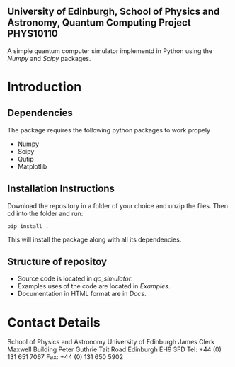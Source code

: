 ## University of Edinburgh, School of Physics and Astronomy, Quantum Computing Project PHYS10110

A simple quantum computer simulator implementd in Python using the _Numpy_ and _Scipy_ packages.

# Introduction
## Dependencies
The package requires the following python packages to work propely

* Numpy
* Scipy
* Qutip
* Matplotlib

## Installation Instructions
Download the repository in a folder of your choice and unzip the files. Then cd into the folder and run:
```
pip install .
```

This will install the package along with all its dependencies.

## Structure of repositoy

* Source code is located in *qc_simulator*.
* Examples uses of the code are located in _Examples_.
* Documentation in HTML format are in _Docs_.

# Contact Details 
School of Physics and Astronomy
University of Edinburgh
James Clerk Maxwell Building
Peter Guthrie Tait Road
Edinburgh
EH9 3FD
Tel: +44 (0) 131 651 7067
Fax: +44 (0) 131 650 5902

<!-- For more details see [GitHub Flavored Markdown](https://guides.github.com/features/mastering-markdown/).

### Jekyll Themes

Your Pages site will use the layout and styles from the Jekyll theme you have selected in your [repository settings](https://github.com/lululaplap/QuantumComputingProject/settings). The name of this theme is saved in the Jekyll `_config.yml` configuration file.

### Support or Contact

Having trouble with Pages? Check out our [documentation](https://help.github.com/categories/github-pages-basics/) or [contact support](https://github.com/contact) and we’ll help you sort it out. -->

